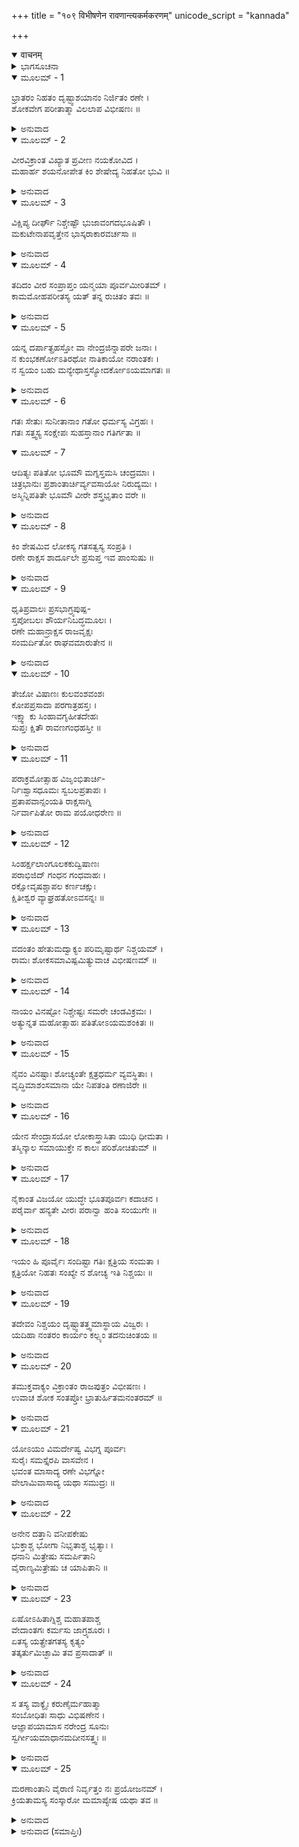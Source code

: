 +++
title = "१०९ विभीषणेन रावणान्त्यकर्मकरणम्"
unicode_script = "kannada"

+++
<details open><summary>वाचनम्</summary>

<div class="audioEmbed"  caption="श्रीराम-हरिसीताराममूर्ति-घनपाठिभ्यां वचनम्" src="https://archive.org/download/Ramayana-recitation-Sriram-harisItArAmamUrti-Ghanapaati-v2/Kanda_6/Kanda_6_YK-109-Rama_directs_Vibhishana_to_perform_the_obsequies_to_Ravana_0.mp3"></div>
</details>



<details><summary>ಭಾಗಸೂಚನಾ</summary>

ವಿಭೀಷಣನ ದುಃಖ, ಶ್ರೀರಾಮನಿಂದ ಸಮಾಧಾನ, ರಾವಣನ ಅಂತ್ಯೇಷ್ಟಿಸಂಸ್ಕಾರ ಮಾಡುವಂತೆ ವಿಭೀಷಣನಿಗೆ ಆದೇಶ
</details>

<details open><summary>ಮೂಲಮ್ - 1</summary>

ಭ್ರಾತರಂ ನಿಹತಂ ದೃಷ್ಟ್ವಾಶಯಾನಂ ನಿರ್ಜಿತಂ ರಣೇ ।  
ಶೋಕವೇಗ ಪರೀತಾತ್ಮಾ ವಿಲಲಾಪ ವಿಭೀಷಣಃ ॥
</details>

<details><summary>ಅನುವಾದ</summary>

ಪರಾಜಿತನಾಗಿ ಅಣ್ಣನು ರಣಭೂಮಿಯಲ್ಲಿ ಸತ್ತುಬಿದ್ದಿರುವುದನ್ನು ನೋಡಿ ವಿಭೀಷಣನ ಹೃದಯ ಶೋಕಾ ವೇಗದಿಂದ ವ್ಯಾಕುಲವಾಯಿತು ಮತ್ತು ಅವನು ವಿಲಾಪಿಸತೊಡಗಿದನು.॥1॥
</details>

<details open><summary>ಮೂಲಮ್ - 2</summary>

ವೀರವಿಕ್ರಾಂತ ವಿಖ್ಯಾತ ಪ್ರವೀಣ ನಯಕೋವಿದ ।  
ಮಹಾರ್ಹ ಶಯನೋಪೇತ ಕಿಂ ಶೇಷೇದ್ಯ ನಿಹತೋ ಭುವಿ ॥
</details>

<details><summary>ಅನುವಾದ</summary>

ಹಾ ವಿಖ್ಯಾತ ಪರಾಕ್ರಮಿ ವೀರ ಅಣ್ಣನೇ! ಹಾ ಕಾರ್ಯಕುಶಲ ನೀತಿಜ್ಞನೇ! ನೀನು ಸದಾ ಹಂಸತೂಲಿಕಾ ತಲ್ಪದಲ್ಲಿ ಮಲಗುವವನು, ಇಂದು ಹೀಗೆ ಸತ್ತು ಭೂಮಿಯಲ್ಲಿ ಏಕೆ ಬಿದ್ದಿರುವೆ.॥2॥
</details>

<details open><summary>ಮೂಲಮ್ - 3</summary>

ವಿಕ್ಷಿಪ್ಯ ದೀರ್ಘೌ ನಿಶ್ಚೇಷ್ಟೌ ಭುಜಾವಂಗದಭೂಷಿತೌ ।  
ಮಕುಟೇನಾಪವೃತ್ತೇನ ಭಾಸ್ಕರಾಕಾರವರ್ಚಸಾ ॥
</details>

<details><summary>ಅನುವಾದ</summary>

ವೀರನೇ! ಅಂಗದಗಳಿಂದ ವಿಭೂಷಿತ ನಿನ್ನ ಭುಜಗಳೆರಡೂ ನಿಶ್ಚೇಷ್ಟಿತ ವಾಗಿವೆ. ಇವನ್ನು ಚಾಚಿ ಏಕೆ ಬಿದ್ದಿರುವೆ? ಸೂರ್ಯನಂತೆ ತೇಜಸ್ವೀ ನಿನ್ನ ಕಿರೀಟ ಇಲ್ಲಿ ಉರುಳಿಬಿದ್ದಿದೆ.॥3॥
</details>

<details open><summary>ಮೂಲಮ್ - 4</summary>

ತದಿದಂ ವೀರ ಸಂಪ್ರಾಪ್ತಂ ಯನ್ಮಯಾ ಪೂರ್ವಮೀರಿತಮ್ ।  
ಕಾಮಮೋಹಪರೀತಸ್ಯ ಯತ್ ತನ್ನ ರುಚಿತಂ ತವಃ ॥
</details>

<details><summary>ಅನುವಾದ</summary>

ವೀರವರನೇ! ನಾನು ನಿನಗೆ ಮೊದಲೇ ತಿಳಿಸಿದ್ದ ಸಂಕಟ ಇಂದು ನಿನ್ನ ಮೇಲೆ ಬಂದೆರಗಿದೆ. ಆದರೆ ಆಗ ಕಾಮ-ಮೋಹಕ್ಕೆ ವಶನಾದ್ದರಿಂದ ನಿನಗೆ ನನ್ನ ಮಾತು ರಚಿಸಲಿಲ್ಲ.॥4॥
</details>

<details open><summary>ಮೂಲಮ್ - 5</summary>

ಯನ್ನ ದರ್ಪಾತ್ಪ್ರಹಸ್ತೋ ವಾ ನೇಂದ್ರಜಿನ್ನಾಪರೇ ಜನಾಃ ।  
ನ ಕುಂಭಕರ್ಣೋಽತಿರಥೋ ನಾತಿಕಾಯೋ ನರಾಂತಕಃ ।  
ನ ಸ್ವಯಂ ಬಹು ಮನ್ಯೇಥಾಸ್ತಸ್ಯೋದರ್ಕೋಽಯಮಾಗತಃ ॥
</details>

<details><summary>ಅನುವಾದ</summary>

ಅಹಂಕಾರದಿಂದಾಗಿ ಪ್ರಹಸ್ತ, ಇಂದ್ರಜಿತು, ಇತರ ಜನರು, ಅತಿರಥಿ ಕುಂಭಕರ್ಣ, ಅತಿಕಾಯ ನರಾಂತಕ ಹಾಗೂ ಸ್ವತಃ ನೀನೂ ಕೂಡ ನನ್ನ ಮಾತಿಗೆ ಹೆಚ್ಚು ಮಹತ್ವ ಕೊಟ್ಟಿಲ್ಲ. ಅದರ ಫಲವೇ ಹೀಗೆ ಎದುರಾಗಿದೆ.॥5॥
</details>

<details open><summary>ಮೂಲಮ್ - 6</summary>

ಗತಃ ಸೇತುಃ ಸುನೀತಾನಾಂ ಗತೋ ಧರ್ಮಸ್ಯ ವಿಗ್ರಹಃ ।  
ಗತಃ ಸತ್ತ್ವಸ್ಯ ಸಂಕ್ಷೇಪಃ ಸುಹಸ್ತಾನಾಂ ಗತಿರ್ಗತಾ ॥
</details>

<details open><summary>ಮೂಲಮ್ - 7</summary>

ಆದಿತ್ಯಃ ಪತಿತೋ ಭೂಮೌ ಮಗ್ನಸ್ತಮಸಿ ಚಂದ್ರಮಾಃ ।  
ಚಿತ್ರಭಾನುಃ ಪ್ರಶಾಂತಾರ್ಚಿರ್ವ್ಯವಸಾಯೋ ನಿರುದ್ಯಮಃ ।  
ಅಸ್ಮಿನ್ನಿಪತಿತೇ ಭೂಮೌ ವೀರೇ ಶಸ್ತ್ರಭೃತಾಂ ವರೇ ॥
</details>

<details><summary>ಅನುವಾದ</summary>

ಶಸ್ತ್ರಧಾರಿಗಳಲ್ಲಿ ಶ್ರೇಷ್ಠವೀರ ರಾವಣನು ಧರಾಶಾಯಿಯಾದ್ದರಿಂದ ನೀತಿಯಿಂದ ನಡೆಯುವ ಜನರ ಧರ್ಮದ ಸೇತುವೆಯೇ ಕುಸಿದುಬಿದ್ದಂತಾಯಿತು. ಧರ್ಮದ ಮೂರ್ತಿಮಂತ ವಿಗ್ರಹವೇ ಹೊರಟುಹೋಯಿತು. ಸತ್ತ್ವ (ಬಲ)ದ ಸಂಗ್ರಹದ ಸ್ಥಾನ ನಾಶವಾಯಿತು. ವೀರರಾದವರ ಆಶ್ರಯವೇ ಇಲ್ಲವಾಯಿತು. ಸೂರ್ಯ ನೆಲಕ್ಕೆ ಬಿದ್ದಿರುವನು, ಚಂದ್ರ ಕತ್ತಲೆಯಲ್ಲಿ ಮರೆಯಾದ, ಪ್ರಜ್ವಲಿತ ಅಗ್ನಿ ನಂದಿಹೋಯಿತು, ಎಲ್ಲ ಉತ್ಸಾಹ ನಿರರ್ಥಕವಾಯಿತು.॥6-7॥
</details>

<details open><summary>ಮೂಲಮ್ - 8</summary>

ಕಿಂ ಶೇಷಮಿವ ಲೋಕಸ್ಯ ಗತಸತ್ವಸ್ಯ ಸಂಪ್ರತಿ ।  
ರಣೇ ರಾಕ್ಷಸ ಶಾರ್ದೂಲೇ ಪ್ರಸುಪ್ತ ಇವ ಪಾಂಸುಷು ॥
</details>

<details><summary>ಅನುವಾದ</summary>

ರಣ ಭೂಮಿಯ ಧೂಳಿನಲ್ಲಿ ರಾಕ್ಷಸಶ್ರೇಷ್ಠ ರಾವಣನು ಮಲಗಿದ್ದರಿಂದ ಈ ಲೋಕದ ಆಧಾರ ಮತ್ತು ಬಲ ಮುಗಿದು ಹೋಯಿತು. ಇನ್ನು ಇಲ್ಲಿ ಏನು ಉಳಿದಿದೆ.॥8॥
</details>

<details open><summary>ಮೂಲಮ್ - 9</summary>

ಧೃತಿಪ್ರವಾಲಃ ಪ್ರಸಭಾಗ್ರ್ಯಪುಷ್ಪ-  
ಸ್ತಪೋಬಲಃ ಶೌರ್ಯನಿಬದ್ಧಮೂಲಃ ।  
ರಣೇ ಮಹಾನ್ರಾಕ್ಷಸ ರಾಜವೃಕ್ಷಃ  
ಸಂಮರ್ದಿತೋ ರಾಘವಮಾರುತೇನ ॥
</details>

<details><summary>ಅನುವಾದ</summary>

ಅಯ್ಯೋ! ರಾಕ್ಷಸರಾಜ ವೃಕ್ಷಕ್ಕೆ ಧೈರ್ಯವೇ ಎಲೆಗಳಿದ್ದು, ಹಟವೇ ಸುಂದರ ಹೂವು, ತಪಸ್ಸೇ ಬಲ ಮತ್ತು ಶೌರ್ಯವೇ ಬೇರಾಗಿತ್ತು. ಆ ಮಹಾವೃಕ್ಷವನ್ನು ಇಂದು ರಾಘವನೆಂಬ ಬಿರುಗಾಳಿಯು ಬುಡಮೇಲಾಗಿಸಿತು.॥9॥
</details>

<details open><summary>ಮೂಲಮ್ - 10</summary>

ತೇಜೋ ವಿಷಾಣಃ ಕುಲವಂಶವಂಶಃ  
ಕೋಪಪ್ರಸಾದಾ ಪರಗಾತ್ರಹಸ್ತಃ ।  
ಇಕ್ಷ್ವಾ ಕು ಸಿಂಹಾವಗೃಹೀತದೇಹಃ  
ಸುಪ್ತಃ ಕ್ಷಿತೌ ರಾವಣಗಂಧಹಸ್ತೀ ॥
</details>

<details><summary>ಅನುವಾದ</summary>

ರಾವಣನೆಂಬ ಗಂಧಹಸ್ತಿಗೆ ತೇಜವೇ ದಂತಗಳು, ವಂಶ ಪರಂಪರೆಯೇ ಪೃಷ್ಠಭಾಗವಾಗಿತ್ತು. ಕ್ರೋಧವೇ ಕೆಳಗಿನ ಅಂಗಗಳಾಗಿದ್ದವು. ಪ್ರಸಾದವೇ ಸೊಂಡಿಲವಾಗಿತ್ತು. ಅಂತಹ ರಾವಣನೆಂಬ ಆನೆಯು ಇಕ್ಷ್ವಾಕುವಂಶೀ ಶ್ರೀರಾಮ ರೂಪಿ ಸಿಂಹನಿಂದಾಗಿ ಸೀಳಲ್ಪಟ್ಟು ಇಂದು ಅಸುನೀಗಿ ನೆಲದಲ್ಲಿ ಮಲಗಿದೆ.॥10॥
</details>

<details open><summary>ಮೂಲಮ್ - 11</summary>

ಪರಾಕ್ರಮೋತ್ಸಾಹ ವಿಜೃಂಭಿತಾರ್ಚಿ-  
ರ್ನಿಃಶ್ವಾಸಧೂಮಃ ಸ್ವಬಲಪ್ರತಾಪಃ ।  
ಪ್ರತಾಪವಾನ್ಸಂಯತಿ ರಾಕ್ಷಸಾಗ್ನಿ  
ರ್ನಿರ್ವಾಪಿತೋ ರಾಮ ಪಯೋಧರೇಣ ॥
</details>

<details><summary>ಅನುವಾದ</summary>

ಪರಾಕ್ರಮ, ಉತ್ಸಾಹಗಳೇ ಯಾರ ಉರಿಯುತ್ತಿರುವ ಅಗ್ನಿಯಂತೆ ಇದ್ದ, ನಿಃಶ್ವಾಸವೇ ಹೊಗೆಯಾಗಿದ್ದ, ತನ್ನ ಬಲವೇ ಪ್ರತಾಪವಾಗಿದ್ದ ಪ್ರತಾಪಿ ರಾವಣ ರೂಪಿ ಅಗ್ನಿಯನ್ನು ಈಗ ಶ್ರೀರಾಮರೂಪೀ ಮೇಘವು ಆರಿಸಿಬಿಟ್ಟಿತು.॥11॥
</details>

<details open><summary>ಮೂಲಮ್ - 12</summary>

ಸಿಂಹರ್ಕ್ಷಲಾಂಗೂಲಕಕುದ್ವಿಷಾಣಃ  
ಪರಾಭಿಜಿದ್ ಗಂಧನ ಗಂಧವಾಹಃ ।  
ರಕ್ಷೋವೃಷಶ್ಚಾಪಲ ಕರ್ಣಚಕ್ಷುಃ  
ಕ್ಷಿತೀಶ್ವರ ವ್ಯಾಘ್ರಹತೋಽವಸನ್ನಃ ॥
</details>

<details><summary>ಅನುವಾದ</summary>

ರಾವಣರೂಪಿ ಗೂಳಿಗೆ ರಾಕ್ಷಸ ಸೈನ್ಯವೇ ಬಾಲ, ಹಿಳಲು ಮತ್ತು ಕೋಡುಗಳಾಗದ್ದವೋ, ಶತ್ರುಗಳ ಮೇಲೆ ವಿಜಯ ಪಡೆಯುವಂತಹ ವಾಯುವಿನಂತೆ ಪರಾಕ್ರಮ, ಉತ್ಸಾಹ ಪ್ರಕಟಗೊಳಿಸುವಂತಹ ಚಪಲತೆಯೇ ಕಣ್ಣು-ಕಿವಿಗಳಿಂದ ಕೂಡಿದ ರಾಕ್ಷಸ ಗೂಳಿಯನ್ನು ಮಹಾ ರಾಜ ಶ್ರೀರಾಮರೂಪೀ ವ್ಯಾಘ್ರನಿಂದ ಕೊಲ್ಲಲ್ಪಟ್ಟು ವಿನಾಶ ಹೊಂದಿತು.॥12॥
</details>

<details open><summary>ಮೂಲಮ್ - 13</summary>

ವದಂತಂ ಹೇತುಮದ್ವಾಕ್ಯಂ ಪರಿಮೃಷ್ಟಾರ್ಥ ನಿಶ್ಚಯಮ್ ।  
ರಾಮಃ ಶೋಕಸಮಾವಿಷ್ಪಮಿತ್ಯುವಾಚ ವಿಭೀಷಣಮ್ ॥
</details>

<details><summary>ಅನುವಾದ</summary>

ಚೆನ್ನಾಗಿ ಯೋಚಿಸಿ ನಿರ್ಣಯಿಸಿದ ಮತ್ತು ಯುಕ್ತಿಸಂಗತವಾದ ಮಾತನ್ನು ಹೇಳುತ್ತಿದ್ದ ಶೋಕಮಗ್ನ ವಿಭೀಷಣನಲ್ಲಿ ಆಗ ಭಗವಾನ್ ಶ್ರೀರಾಮನು ಇಂತೆಂದನು.॥13॥
</details>

<details open><summary>ಮೂಲಮ್ - 14</summary>

ನಾಯಂ ವಿನಷ್ಟೋ ನಿಶ್ಚೇಷ್ಟಃ ಸಮರೇ ಚಂಡವಿಕ್ರಮಃ ।  
ಅತ್ಯುನ್ನತ ಮಹೋತ್ಸಾಹಃ  ಪತಿತೋಽಯಮಶಂಕಿತಃ ॥
</details>

<details><summary>ಅನುವಾದ</summary>

ವಿಭೀಷಣನೇ! ಈ ರಾವಣನು ರಣರಂಗದಲ್ಲಿ ಅಸಮರ್ಥನಾಗಿ ಸಾಯಲಿಲ್ಲ. ಇವನು ಪ್ರಚಂಡ ಪರಾಕ್ರಮ ಪ್ರಕಟಿಸುತ್ತಾ, ಉತ್ಸಾಹ ಹೆಚ್ಚುತ್ತಲೇ ಇತ್ತು. ಇವನಿಗೆ ಮೃತ್ಯುವಿನಿಂದ ಭಯವಿರಲಿಲ್ಲ. ಆದರೂ ದೈವಯೋಗದಿಂದ ರಣಭೂಮಿಯಲ್ಲಿ ಗತಪ್ರಾಣನಾಗಿ ಬಿದ್ದನು.॥14॥
</details>

<details open><summary>ಮೂಲಮ್ - 15</summary>

ನೈವಂ ವಿನಷ್ಟಾಃ ಶೋಚ್ಯಂತೇ ಕ್ಷತ್ರಧರ್ಮ ವ್ಯವಸ್ಥಿತಾಃ ।  
ವೃದ್ಧಿಮಾಶಂಸಮಾನಾ ಯೇ ನಿಪತಂತಿ ರಣಾಜಿರೇ ॥
</details>

<details><summary>ಅನುವಾದ</summary>

ಯಾರು ತಮ್ಮ ಅಭ್ಯುದಯದ ಇಚ್ಛೆಯಿಂದ ಕ್ಷತ್ರಿಯ ಧರ್ಮದಲ್ಲಿ ಸ್ಥಿತನಾಗಿ ಸಮರಾಂಗಣದಲ್ಲಿ ಕೊಲ್ಲಲ್ಪಡು ವರೋ, ಅಂತಹವರ ವಿಷಯದಲ್ಲಿ ಶೋಕಿಸಬಾರದು.॥15॥
</details>

<details open><summary>ಮೂಲಮ್ - 16</summary>

ಯೇನ ಸೇಂದ್ರಾಸಯೋ ಲೋಕಾಸ್ತ್ರಾಸಿತಾ ಯುಧಿ ಧೀಮತಾ ।  
ತಸ್ಮಿನ್ಕಾಲ ಸಮಾಯುಕ್ತೇ ನ ಕಾಲಃ ಪರಿಶೋಚಿತುಮ್ ॥
</details>

<details><summary>ಅನುವಾದ</summary>

ಯಾವ ಬುದ್ಧಿವಂತ ವೀರನು ಇಂದ್ರಸಹಿತ ಮೂರುಲೋಕಗಳನ್ನು ಯುದ್ಧದಲ್ಲಿ ಭಯಭೀತರನ್ನಾಗಿ ಸಿದ್ದನೋ, ಅವನೆ ಈಗ ಕಾಲವಶನಾದರೆ ಅವನಿಗಾಗಿ ಶೋಕಿಸುವ ಪ್ರಮೇಯವೇ ಇಲ್ಲ.॥16॥
</details>

<details open><summary>ಮೂಲಮ್ - 17</summary>

ನೈಕಾಂತ ವಿಜಯೋ ಯುದ್ಧೇ ಭೂತಪೂರ್ವಃ ಕದಾಚನ ।  
ಪರೈರ್ವಾ ಹನ್ಯತೇ ವೀರಃ ಪರಾನ್ವಾ ಹಂತಿ ಸಂಯುಗೇ ॥
</details>

<details><summary>ಅನುವಾದ</summary>

ಯುದ್ಧದಲ್ಲಿ ಸದಾ ವಿಜಯವೇ ವಿಜಯ ಎಂದು ಮೊದಲು ಯಾರಿಗೂ ಆಗಲಿಲ್ಲ. ವೀರ ಪುರುಷನು ಸಂಗ್ರಾಮದಲ್ಲಿ ಒಂದೋ ಶತ್ರುವನ್ನು ಗೆಲ್ಲುತ್ತಾನೆ, ಇಲ್ಲವೇ ಮಡಿದು ಸ್ವರ್ಗಸೇರುತ್ತಾನೆ.॥17॥
</details>

<details open><summary>ಮೂಲಮ್ - 18</summary>

ಇಯಂ ಹಿ ಪೂರ್ವೈಃ ಸಂದಿಷ್ಟಾ ಗತಿಃ ಕ್ಷತ್ರಿಯ ಸಂಮತಾ ।  
ಕ್ಷತ್ರಿಯೋ ನಿಹತಃ ಸಂಖ್ಯೇ ನ ಶೋಚ್ಯ ಇತಿ ನಿಶ್ಚಯಃ ॥
</details>

<details><summary>ಅನುವಾದ</summary>

ಹಿಂದೆ ಮಹಾಪುರುಷರು ಹೇಳಿದ ಉತ್ತಮ ಗತಿಯೇ ಇಂದು ರಾವಣನಿಗೆ ಲಭಿಸಿದೆ. ಕ್ಷಾತ್ರವೃತ್ತಿಯನ್ನು ಆಶ್ರಯಸಿದ ವೀರರಿಗೆ ಇದು ದೊಡ್ಡ ಆದರದ ವಿಷಯ ವಾಗಿದೆ. ಕ್ಷತ್ರಿಯ ವೃತ್ತಿಯಲ್ಲಿ ಇರುವ ವೀರಪುರುಷನು ಯುದ್ಧದಲ್ಲಿ ಮಡಿದರೆ ಅವನು ಶೋಕಕ್ಕೆ ಯೋಗ್ಯನಲ್ಲ; ಇದೇ ಶಾಸ್ತ್ರೀಯ ಸಿದ್ಧಾಂತವಾಗಿದೆ.॥18॥
</details>

<details open><summary>ಮೂಲಮ್ - 19</summary>

ತದೇವಂ ನಿಶ್ಚಯಂ ದೃಷ್ಟ್ವಾತತ್ತ್ವಮಾಸ್ಥಾಯ ವಿಜ್ವರಃ ।  
ಯದಿಹಾ ನಂತರಂ ಕಾರ್ಯಂ ಕಲ್ಪ್ಯಂ ತದನುಚಿಂತಯ ॥
</details>

<details><summary>ಅನುವಾದ</summary>

ಶಾಸ್ತ್ರದ ಈ ನಿಶ್ಚಯದಲ್ಲಿ ವಿಚಾರಮಾಡಿ ಸಾತ್ತ್ವಿಕ ಬುದ್ಧಿಯನ್ನು ಆಶ್ರಯಸಿ ನೀನು ನಿಶ್ಚಿಂತನಾಗು ಹಾಗೂ ಈಗ ಮಾಡಬೇಕಾದ ಪ್ರೇತ ಸಂಸ್ಕಾರಾದಿ ಕಾರ್ಯದ ಕುರಿತು ವಿಚಾರ ಮಾಡು.॥19॥
</details>

<details open><summary>ಮೂಲಮ್ - 20</summary>

ತಮುಕ್ತವಾಕ್ಯಂ ವಿಕ್ರಾಂತಂ ರಾಜಪುತ್ರಂ ವಿಭೀಷಣಃ ।  
ಉವಾಚ ಶೋಕ ಸಂತಪ್ತೋ ಭ್ರಾತುರ್ಹಿತಮನಂತರಮ್ ॥
</details>

<details><summary>ಅನುವಾದ</summary>

ಪರಮ ಪರಾಕ್ರಮಿ ರಾಜಕುಮಾರ ಶ್ರೀರಾಮನು ಹೀಗೆ ಹೇಳಿದಾಗ ಶೋಕಸಂತಪ್ತನಾದ ವಿಭೀಷಣನು ತನ್ನ ಅಣ್ಣನ ಕುರಿತು ಹಿತಕರ ಮಾತನ್ನು ಹೇಳಿದನು.॥20॥
</details>

<details open><summary>ಮೂಲಮ್ - 21</summary>

ಯೋಽಯಂ ವಿಮರ್ದೇಷ್ವ ವಿಭಗ್ನ ಪೂರ್ವಃ  
ಸುರೈಃ ಸಮಸ್ತೈರಪಿ ವಾಸವೇನ ।  
ಭವಂತ ಮಾಸಾದ್ಯ ರಣೇ ವಿಭಗ್ನೋ  
ವೇಲಾಮಿವಾಸಾದ್ಯ ಯಥಾ ಸಮುದ್ರಃ ॥
</details>

<details><summary>ಅನುವಾದ</summary>

ಭಗವಂತಾ! ಹಿಂದೆ ಯುದ್ಧದ ಸಂದರ್ಭದಲ್ಲಿ ಸಮಸ್ತ ದೇವತೆಗಳು, ಇಂದ್ರನೂ ಕೂಡ ಯಾರನ್ನು ಹಿಮ್ಮೆಟ್ಟಿಸಲಾಗಲಿಲ್ಲವೋ ಆ ರಾವಣನು ಇಂದು ರಣರಂಗದಲ್ಲಿ ನಿನ್ನನ್ನು ಎದುರಿಸಿ ಸಮುದ್ರವು ತೀರದವರೆಗೆ ಹೋಗಿ ಶಾಂತವಾಗುವಂತೆಯೇ ಶಾಂತನಾದನು.॥21॥
</details>

<details open><summary>ಮೂಲಮ್ - 22</summary>

ಅನೇನ ದತ್ತಾನಿ ವನೀಪಕೇಷು  
ಭುಕ್ತಾಶ್ಚ ಭೋಗಾ ನಿಭೃತಾಶ್ಚ ಭೃತ್ಯಾಃ ।  
ಧನಾನಿ ಮಿತ್ರೇಷು ಸಮರ್ಪಿತಾನಿ  
ವೈರಾಣ್ಯಮಿತ್ರೇಷು ಚ ಯಾಪಿತಾನಿ ॥
</details>

<details><summary>ಅನುವಾದ</summary>

ಇವನು ಯಾಚಕರಿಗೆ ದಾನ ಕೊಟ್ಟಿದ್ದನು, ಭೋಗ ಭೋಗಿಸಿದನು, ಭೃತ್ಯರನ್ನು ಪೋಷಿಸಿದನು, ಮಿತ್ರರಿಗೆ ಧನವನ್ನು ಅರ್ಪಿಸಿದನು ಮತ್ತು ಶತ್ರುಗಳ ವೈರದ ಪ್ರತಿಕಾರ ಮಾಡಿದನು.॥22॥
</details>

<details open><summary>ಮೂಲಮ್ - 23</summary>

ಏಷೋಽಹಿತಾಗ್ನಿಶ್ಚ ಮಹಾತಪಾಶ್ಚ  
ವೇದಾಂತಗಃ ಕರ್ಮಸು ಜಾಗ್ರ್ಯಶೂರಃ ।  
ಏತಸ್ಯ ಯತ್ಪ್ರೇತಗತಸ್ಯ ಕೃತ್ಯಂ  
ತತ್ಕರ್ತುಮಿಚ್ಛಾಮಿ  ತವ  ಪ್ರಸಾದಾತ್ ॥
</details>

<details><summary>ಅನುವಾದ</summary>

ಈ ರಾವಣನು ಅಗ್ನಿಹೋತ್ರಿ, ಮಹಾತಪಸ್ವೀ, ವೇದಾಂತವೇತ್ತನು, ಯಜ್ಞಯಾಗಾದಿ ಕರ್ಮಗಳಲ್ಲಿ ಪರಮ ಕರ್ಮಠನಾಗಿದ್ದನು. ಈಗ ಈ ಪ್ರೇತಭಾವ ಹೊಂದಿರುವನು. ಆದ್ದರಿಂದ ನಾನೇ ನಿನ್ನ ಕೃಪೆಯಿಂದ ಇವನ ಪ್ರೇತ ಕೃತ್ಯ ಮಾಡಲು ಬಯಸುತ್ತೇನೆ.॥23॥
</details>

<details open><summary>ಮೂಲಮ್ - 24</summary>

ಸ ತಸ್ಯ ವಾಕ್ಯೈಃ ಕರುಣೈರ್ಮಹಾತ್ಮಾ  
ಸಂಬೋಧಿತಃ ಸಾಧು ವಿಭಿಷಣೇನ ।  
ಆಜ್ಞಾಪಯಾಮಾಸ ನರೇಂದ್ರ ಸೂನುಃ  
ಸ್ವರ್ಗೀಯಮಾಧಾನಮದೀನಸತ್ತ್ವಃ ॥
</details>

<details><summary>ಅನುವಾದ</summary>

ವಿಭೀಷಣನ ಕರುಣಾಜನಕ ಮಾತುಗಳಿಂದ ಚೆನ್ನಾಗಿ ಸಮಜಾಯಿಸಿದ ಬಳಿಕ, ಉದಾರಚಿತ್ತನಾದ ನರೇಂದ್ರ ಶ್ರೀರಾಮನು ರಾವಣನಿಗೆ ಸ್ವರ್ಗಲೋಕ ಪ್ರಾಪಕವಾದ ಅಂತೇಷ್ಟಿಕರ್ಮ ಮಾಡುವಂತೆ ಆಜ್ಞಾಪಿಸಿದನು.॥24॥
</details>

<details open><summary>ಮೂಲಮ್ - 25</summary>

ಮರಣಾಂತಾನಿ ವೈರಾಣಿ ನಿರ್ವೃತ್ತಂ ನಃ ಪ್ರಯೋಜನಮ್ ।  
ಕ್ರಿಯತಾಮಸ್ಯ ಸಂಸ್ಕಾರೋ ಮಮಾಪ್ಯೇಷ ಯಥಾ ತವ ॥
</details>

<details><summary>ಅನುವಾದ</summary>

ರಾಮನೆಂದ ವಿಭೀಷಣನೆ! ಬದುಕಿರುವವರೆಗೆ ವೈರ ಇರುತ್ತದೆ, ಸತ್ತನಂತರ ವೈರವು ಅಂತ್ಯವಾಗುತ್ತದೆ. ಈಗ ನಮ್ಮ ಪ್ರಯೋಜನ ಸಿದ್ಧವಾಯಿತು; ಆದ್ದರಿಂದ ಈಗ ನೀನು ಇವನ ಸಂಸ್ಕಾರ ಮಾಡು. ಈಗ ಇವನು ನಿನಗೆ ಸ್ನೇಹಪಾತ್ರನಿರುವಂತೆಯೇ ನನಗೂ ಸ್ನೇಹಭಾಜನನಾಗಿದ್ದಾನೆ.॥25॥
</details>

<details><summary>ಅನುವಾದ (ಸಮಾಪ್ತಿಃ)</summary>

ಶ್ರೀವಾಲ್ಮೀಕಿ ವಿರಚಿತ ಆರ್ಷರಾಮಾಯಣ ಆದಿಕಾವ್ಯದ ಯುದ್ಧಕಾಂಡದಲ್ಲಿ ನೂರಒಂಭತ್ತನೆಯ ಸರ್ಗ ಪೂರ್ಣವಾಯಿತು. ॥109॥
</details>
